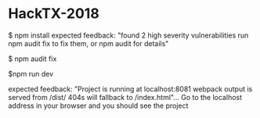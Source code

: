 # HackTX-2018

$ npm install
expected feedback: "found 2 high severity vulnerabilities
run npm audit fix to fix them, or npm audit for
details"

$ npm audit fix

$npm run dev

expected feedback: "Project is running at localhost:8081 webpack output is served from /dist/ 404s will fallback to /index.html"... Go to the localhost address in your browser and you should see the project